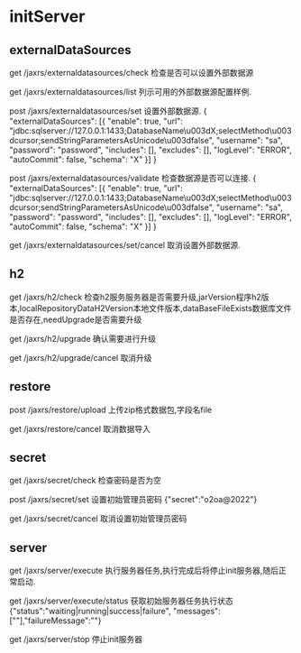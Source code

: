 
# initServer

## externalDataSources

get /jaxrs/externaldatasources/check
检查是否可以设置外部数据源

get /jaxrs/externaldatasources/list
列示可用的外部数据源配置样例.

post /jaxrs/externaldatasources/set
设置外部数据源.
{
"externalDataSources": [{
"enable": true,
"url": "jdbc:sqlserver://127.0.0.1:1433;DatabaseName\u003dX;selectMethod\u003dcursor;sendStringParametersAsUnicode\u003dfalse",
"username": "sa",
"password": "password",
"includes": [],
"excludes": [],
"logLevel": "ERROR",
"autoCommit": false,
"schema": "X"
}]
}


post /jaxrs/externaldatasources/validate
检查数据源是否可以连接.
{
"externalDataSources": [{
"enable": true,
"url": "jdbc:sqlserver://127.0.0.1:1433;DatabaseName\u003dX;selectMethod\u003dcursor;sendStringParametersAsUnicode\u003dfalse",
"username": "sa",
"password": "password",
"includes": [],
"excludes": [],
"logLevel": "ERROR",
"autoCommit": false,
"schema": "X"
}]
}

get /jaxrs/externaldatasources/set/cancel
取消设置外部数据源.

## h2

get /jaxrs/h2/check
检查h2服务服务器是否需要升级,jarVersion程序h2版本,localRepositoryDataH2Version本地文件版本,dataBaseFileExists数据库文件是否存在,needUpgrade是否需要升级

get /jaxrs/h2/upgrade
确认需要进行升级

get /jaxrs/h2/upgrade/cancel
取消升级

## restore

post /jaxrs/restore/upload
上传zip格式数据包,字段名file

get /jaxrs/restore/cancel
取消数据导入

## secret

get /jaxrs/secret/check
检查密码是否为空

post /jaxrs/secret/set
设置初始管理员密码 {"secret":"o2oa@2022"}

get /jaxrs/secret/cancel
取消设置初始管理员密码

## server


get /jaxrs/server/execute
执行服务器任务,执行完成后将停止init服务器,随后正常启动.

get /jaxrs/server/execute/status
获取初始服务器任务执行状态 {"status":"waiting|running|success|failure", "messages":[""],"failureMessage":""}

get /jaxrs/server/stop
停止init服务器
